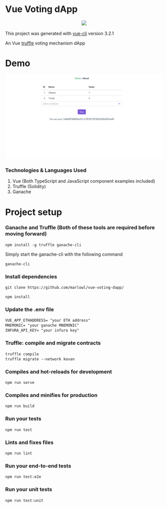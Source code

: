 # Vue Voting dApp

<p align="center">		
  <img src="https://cdn-images-1.medium.com/max/1200/1*F1LChP2_EbsSPh4OPaJ7xA.png">		
</p>
 
This project was generated with [vue-cli](https://github.com/vuejs/vue-cli) version 3.2.1

An Vue [truffle](https://github.com/trufflesuite/truffle) voting mechanism dApp

# Demo
![](screenshot.gif)

### Technologies & Languages Used
1. Vue (Both TypeScript and JavaScript component examples included)
2. Truffle (Solidity)
3. Ganache

# Project setup

### Ganache and Truffle (Both of these tools are required before moving forward)
```
npm install -g truffle ganache-cli
```
Simply start the ganache-cli with the following command
```
ganache-cli
```
### Install dependencies
```
git clone https://github.com/marlowl/vue-voting-dapp/
```
```
npm install
```

### Update the .env file
```
VUE_APP_ETHADDRESS= "your ETH address"
MNEMONIC= "your ganache MNEMONIC"
INFURA_API_KEY= "your infura key"
```

### Truffle: compile and migrate contracts
```
truffle compile
truffle migrate --network kovan
```
### Compiles and hot-reloads for development
```
npm run serve
```

### Compiles and minifies for production
```
npm run build
```

### Run your tests
```
npm run test
```

### Lints and fixes files
```
npm run lint
```

### Run your end-to-end tests
```
npm run test:e2e
```

### Run your unit tests
```
npm run test:unit
```
